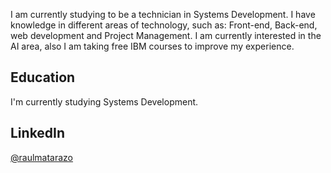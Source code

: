 I am currently studying to be a technician in Systems Development. I have knowledge in different areas of technology, such as: Front-end, Back-end, web development and Project Management. I am currently interested in the AI area, also I am taking free IBM courses to improve my experience.

## Education
I'm currently studying Systems Development.


## LinkedIn
[@raulmatarazo](https://www.linkedin.com/in/raulmatarazo/)
